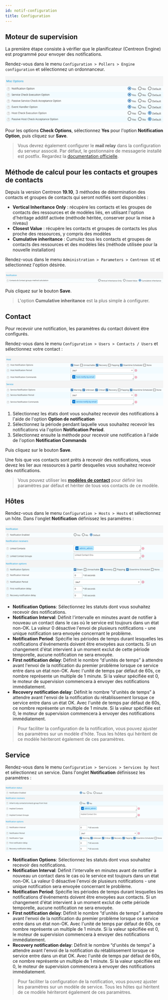 ```yaml
---
id: notif-configuration
title: Configuration
---
```


## Moteur de supervision

La première étape consiste à vérifier que le planificateur (Centreon
Engine) est programmé pour envoyer des notifications.

Rendez-vous dans le menu
`Configuration > Pollers > Engine configuration` et sélectionnez un
ordonnanceur.

![image](../assets/alerts/notif_engine_conf.png)

Pour les options **Check Options**, sélectionnez **Yes** pour l'option
**Notification Option**, puis cliquez sur **Save**.

> Vous devrez également configurer le **mail relay** dans la
> configuration du serveur associé. Par défaut, le gestionnaire de
> messagerie installé est postfix. Regardez la [documentation
> officielle](http://www.postfix.org/BASIC_CONFIGURATION_README).

## Méthode de calcul pour les contacts et groupes de contacts

Depuis la version Centreon **19.10**, 3 méthodes de détermination des
contacts et groupes de contacts qui seront notifiés sont disponibles :

-   **Vertical Inheritance Only** : récupère les contacts et les groupes
de contacts des ressources et de modèles liés, en utilisant l'option
d'héritage additif activée (méthode héritée, conserver pour la mise
à niveau)
-   **Closest Value** : récupère les contacts et groupes de contacts les
plus proche des ressources, y compris des modèles
-   **Cumulative inheritance** : Cumulez tous les contacts et groupes de
contacts des ressources et des modèles liés (méthode utilisée pour
la nouvelle installation)

Rendez-vous dans le menu `Administration > Parameters > Centreon UI` et
sélectionnez l'option désirée.

![image](../assets/alerts/notif_centreon_config.png)

Puis cliquez sur le bouton **Save**.

> L'option **Cumulative inheritance** est la plus simple à configurer.

## Contact

Pour recevoir une notification, les paramètres du contact doivent être
configurés.

Rendez-vous dans le menu `Configuration > Users > Contacts / Users` et
sélectionnez votre contact :

![image](../assets/alerts/notif_contact_config.png)

1.  Sélectionnez les états dont vous souhaitez recevoir des
notifications à l'aide de l'option **Option de notification**
2.  Sélectionnez la période pendant laquelle vous souhaitez recevoir les
notifications via l'option **Notification Period**.
3.  Sélectionnez ensuite la méthode pour recevoir une notification à
l'aide de l'option **Notification Commands**

Puis cliquez sur le bouton **Save**.

Une fois que vos contacts sont prêts à recevoir des notifications, vous
devez les lier aux ressources à partir desquelles vous souhaitez
recevoir des notifications.

> Vous pouvez utiliser les **[modèles de
> contact](../monitoring/templates#les-modèles-de-contacts)** pour
> définir les paramètres par défaut et hériter de tous vos contacts de
> ce modèle.

## Hôtes

Rendez-vous dans le menu `Configuration > Hosts > Hosts` et sélectionnez
un hôte. Dans l'onglet **Notification** définissez les paramètres :

![image](../assets/alerts/notif_host_config.png)

-   **Notification Options**: Sélectionnez les statuts dont vous
souhaitez recevoir des notifications.
-   **Notification Interval**: Définit l'intervalle en minutes avant de
notifier à nouveau un contact dans le cas où le service est toujours
dans un état non-OK. La valeur 0 désactive l'envoi de plusieurs
notifications - une unique notification sera envoyée concernant le
problème.
-   **Notification Period**: Spécifie les périodes de temps durant
lesquelles les notifications d'événements doivent être envoyées aux
contacts. Si un changement d'état intervient à un moment exclut de
cette période temporelle, aucune notification ne sera envoyée.
-   **First notification delay**: Définit le nombre “d'unités de temps”
à attendre avant l'envoi de la notification du premier problème
lorsque ce service entre dans un état non-OK. Avec l'unité de temps
par défaut de 60s, ce nombre représente un multiple de 1 minute. Si
la valeur spécifiée est 0, le moteur de supervision commencera à
envoyer des notifications immédiatement.
-   **Recovery notification delay**: Définit le nombre “d'unités de
temps” à attendre avant l'envoi de la notification du rétablissement
lorsque ce service entre dans un état OK. Avec l'unité de temps par
défaut de 60s, ce nombre représente un multiple de 1 minute. Si la
valeur spécifiée est 0, le moteur de supervision commencera à
envoyer des notifications immédiatement.

> Pour faciliter la configuration de la notification, vous pouvez
> ajuster les paramètres sur un modèle d'hôte. Tous les hôtes qui
> héritent de ce modèle hériteront également de ces paramètres.

## Service

Rendez-vous dans le menu `Configuration > Services > Services by host`
et sélectionnez un service. Dans l'onglet **Notification** définissez
les paramètres :

![image](../assets/alerts/notif_service_config.png)

-   **Notification Options**: Sélectionnez les statuts dont vous
souhaitez recevoir des notifications.
-   **Notification Interval**: Définit l'intervalle en minutes avant de
notifier à nouveau un contact dans le cas où le service est toujours
dans un état non-OK. La valeur 0 désactive l'envoi de plusieurs
notifications - une unique notification sera envoyée concernant le
problème.
-   **Notification Period**: Spécifie les périodes de temps durant
lesquelles les notifications d'événements doivent être envoyées aux
contacts. Si un changement d'état intervient à un moment exclut de
cette période temporelle, aucune notification ne sera envoyée.
-   **First notification delay**: Définit le nombre “d'unités de temps”
à attendre avant l'envoi de la notification du premier problème
lorsque ce service entre dans un état non-OK. Avec l'unité de temps
par défaut de 60s, ce nombre représente un multiple de 1 minute. Si
la valeur spécifiée est 0, le moteur de supervision commencera à
envoyer des notifications immédiatement.
-   **Recovery notification delay**: Définit le nombre “d'unités de
temps” à attendre avant l'envoi de la notification du rétablissement
lorsque ce service entre dans un état OK. Avec l'unité de temps par
défaut de 60s, ce nombre représente un multiple de 1 minute. Si la
valeur spécifiée est 0, le moteur de supervision commencera à
envoyer des notifications immédiatement.

> Pour faciliter la configuration de la notification, vous pouvez
> ajuster les paramètres sur un modèle de service. Tous les hôtes qui
> héritent de ce modèle hériteront également de ces paramètres.
